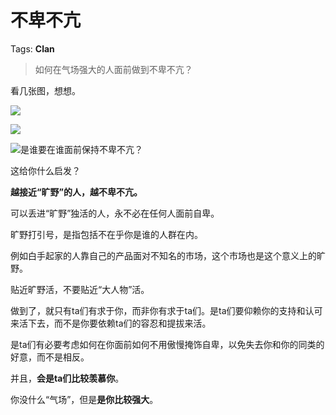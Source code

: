 # 不卑不亢

Tags: **Clan**

> 如何在气场强大的人面前做到不卑不亢？



看几张图，想想。

![](https://pic1.zhimg.com/50/v2-2c19a5fe6d3d4af0e9868392a182bfd7_hd.jpg?source=1940ef5c)  


![](https://pic4.zhimg.com/50/v2-6fdce6144e975423947c626bc554a65f_hd.jpg?source=1940ef5c)  


![](https://pic2.zhimg.com/50/v2-c017f8149dafb0ffc8d6ab8d8888fb43_hd.jpg?source=1940ef5c)是谁要在谁面前保持不卑不亢？

这给你什么启发？

  


**越接近“旷野”的人，越不卑不亢。**

可以丢进“旷野”独活的人，永不必在任何人面前自卑。

旷野打引号，是指包括不在乎你是谁的人群在内。

例如白手起家的人靠自己的产品面对不知名的市场，这个市场也是这个意义上的旷野。

贴近旷野活，不要贴近“大人物”活。

做到了，就只有ta们有求于你，而非你有求于ta们。是ta们要仰赖你的支持和认可来活下去，而不是你要依赖ta们的容忍和提拔来活。

是ta们有必要考虑如何在你面前如何不用傲慢掩饰自卑，以免失去你和你的同类的好意，而不是相反。

并且，**会是ta们比较羡慕你**。

你没什么“气场”，但是**是你比较强大**。



